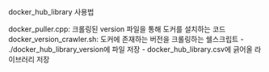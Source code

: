 docker_hub_library 사용법

docker_puller.cpp: 크롤링된 version 파일을 통해 도커를 설치하는 코드
docker_version_crawler.sh: 도커에 존재하는 버전을 크롤링하는 쉘스크립트
    - ./docker_hub_library_version에 파일 저장
    - docker_hub_library.csv에 긁어올 라이브러리 저장